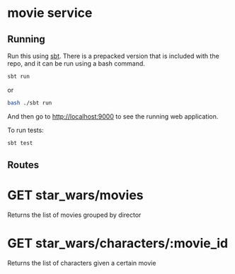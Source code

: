 # movie service

## Running

Run this using [sbt](http://www.scala-sbt.org/). There is a prepacked version that is included with the repo, and it can be run using a bash command.

```bash
sbt run
```

or

```bash
bash ./sbt run
```

And then go to <http://localhost:9000> to see the running web application.

To run tests:
```bash
sbt test
```


## Routes


# GET star_wars/movies
Returns the list of movies grouped by director

# GET star_wars/characters/:movie_id
Returns the list of characters given a certain movie
